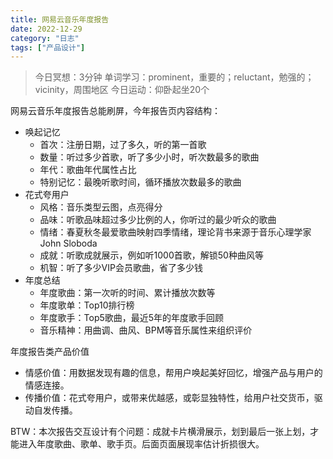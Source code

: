 ```yaml
---
title: 网易云音乐年度报告
date: 2022-12-29
category: "日志"
tags: ["产品设计"]
---
```

> 今日冥想：3分钟
> 单词学习：prominent，重要的；reluctant，勉强的；vicinity，周围地区
> 今日运动：仰卧起坐20个

网易云音乐年度报告总能刷屏，今年报告页内容结构：

- 唤起记忆
	- 首次：注册日期，过了多久，听的第一首歌
	- 数量：听过多少首歌，听了多少小时，听次数最多的歌曲
	- 年代：歌曲年代属性占比
	- 特别记忆：最晚听歌时间，循环播放次数最多的歌曲
- 花式夸用户
	- 风格：音乐类型云图，点亮得分
	- 品味：听歌品味超过多少比例的人，你听过的最少听众的歌曲
	- 情绪：春夏秋冬最爱歌曲映射四季情绪，理论背书来源于音乐心理学家 John Sloboda
	- 成就：听歌成就展示，例如听1000首歌，解锁50种曲风等
	- 机智：听了多少VIP会员歌曲，省了多少钱
- 年度总结
	- 年度歌曲：第一次听的时间、累计播放次数等
	- 年度歌单：Top10排行榜
	- 年度歌手：Top5歌曲，最近5年的年度歌手回顾
	- 音乐精神：用曲调、曲风、BPM等音乐属性来组织评价

年度报告类产品价值
- 情感价值：用数据发现有趣的信息，帮用户唤起美好回忆，增强产品与用户的情感连接。
- 传播价值：花式夸用户，或带来优越感，或彰显独特性，给用户社交货币，驱动自发传播。

BTW：本次报告交互设计有个问题：成就卡片横滑展示，划到最后一张上划，才能进入年度歌曲、歌单、歌手页。后面页面展现率估计折损很大。

